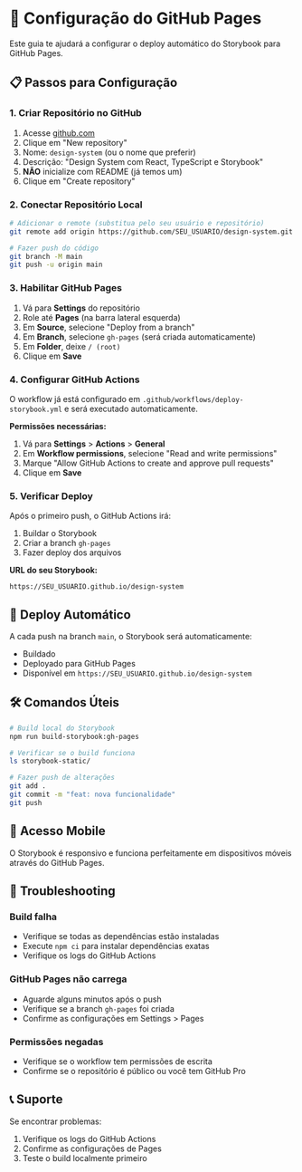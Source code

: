 # 🚀 Configuração do GitHub Pages

Este guia te ajudará a configurar o deploy automático do Storybook para GitHub Pages.

## 📋 Passos para Configuração

### 1. Criar Repositório no GitHub

1. Acesse [github.com](https://github.com)
2. Clique em "New repository"
3. Nome: `design-system` (ou o nome que preferir)
4. Descrição: "Design System com React, TypeScript e Storybook"
5. **NÃO** inicialize com README (já temos um)
6. Clique em "Create repository"

### 2. Conectar Repositório Local

```bash
# Adicionar o remote (substitua pelo seu usuário e repositório)
git remote add origin https://github.com/SEU_USUARIO/design-system.git

# Fazer push do código
git branch -M main
git push -u origin main
```

### 3. Habilitar GitHub Pages

1. Vá para **Settings** do repositório
2. Role até **Pages** (na barra lateral esquerda)
3. Em **Source**, selecione "Deploy from a branch"
4. Em **Branch**, selecione `gh-pages` (será criada automaticamente)
5. Em **Folder**, deixe `/ (root)`
6. Clique em **Save**

### 4. Configurar GitHub Actions

O workflow já está configurado em `.github/workflows/deploy-storybook.yml` e será executado automaticamente.

**Permissões necessárias:**
1. Vá para **Settings** > **Actions** > **General**
2. Em **Workflow permissions**, selecione "Read and write permissions"
3. Marque "Allow GitHub Actions to create and approve pull requests"
4. Clique em **Save**

### 5. Verificar Deploy

Após o primeiro push, o GitHub Actions irá:
1. Buildar o Storybook
2. Criar a branch `gh-pages`
3. Fazer deploy dos arquivos

**URL do seu Storybook:**
```
https://SEU_USUARIO.github.io/design-system
```

## 🔄 Deploy Automático

A cada push na branch `main`, o Storybook será automaticamente:
- Buildado
- Deployado para GitHub Pages
- Disponível em `https://SEU_USUARIO.github.io/design-system`

## 🛠️ Comandos Úteis

```bash
# Build local do Storybook
npm run build-storybook:gh-pages

# Verificar se o build funciona
ls storybook-static/

# Fazer push de alterações
git add .
git commit -m "feat: nova funcionalidade"
git push
```

## 📱 Acesso Mobile

O Storybook é responsivo e funciona perfeitamente em dispositivos móveis através do GitHub Pages.

## 🔧 Troubleshooting

### Build falha
- Verifique se todas as dependências estão instaladas
- Execute `npm ci` para instalar dependências exatas
- Verifique os logs do GitHub Actions

### GitHub Pages não carrega
- Aguarde alguns minutos após o push
- Verifique se a branch `gh-pages` foi criada
- Confirme as configurações em Settings > Pages

### Permissões negadas
- Verifique se o workflow tem permissões de escrita
- Confirme se o repositório é público ou você tem GitHub Pro

## 📞 Suporte

Se encontrar problemas:
1. Verifique os logs do GitHub Actions
2. Confirme as configurações de Pages
3. Teste o build localmente primeiro 